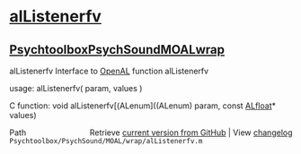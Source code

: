 # [alListenerfv](alListenerfv)
## [Psychtoolbox](Psychtoolbox)[PsychSound](PsychSound)[MOAL](MOAL)[wrap](wrap)

alListenerfv  Interface to [OpenAL](OpenAL) function alListenerfv  
  
usage:  alListenerfv( param, values )  
  
C function:  void alListenerfv[(ALenum]((ALenum) param, const [ALfloat](ALfloat)\* values)  




<div class="code_header" style="text-align:right;">
  <span style="float:left;">Path&nbsp;&nbsp;</span> <span class="counter">Retrieve <a href=
  "https://raw.github.com/Psychtoolbox-3/Psychtoolbox-3/beta/Psychtoolbox/PsychSound/MOAL/wrap/alListenerfv.m">current version from GitHub</a> | View <a href=
  "https://github.com/Psychtoolbox-3/Psychtoolbox-3/commits/beta/Psychtoolbox/PsychSound/MOAL/wrap/alListenerfv.m">changelog</a></span>
</div>
<div class="code">
  <code>Psychtoolbox/PsychSound/MOAL/wrap/alListenerfv.m</code>
</div>

